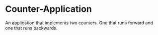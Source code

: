 # Counter-Application
An application that implements two counters. One that runs forward and one that runs backwards.
